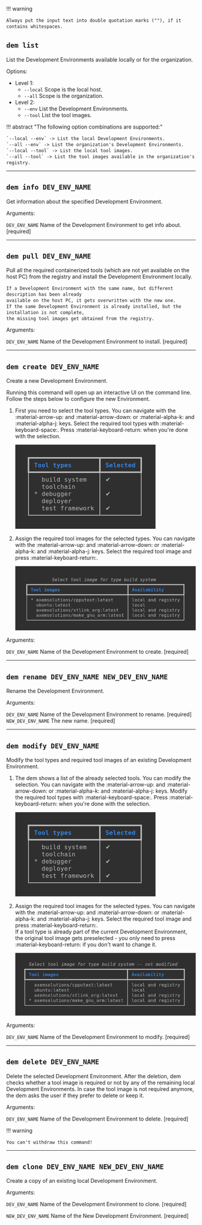 !!! warning

    Always put the input text into double quotation marks (""), if it contains whitespaces.

## **`dem list`**

List the Development Environments available locally or for the organization.

Options:

- Level 1:
    - `--local` Scope is the local host.
    - `--all` Scope is the organization.
- Level 2:
    - `--env` List the Development Environments.
    - `--tool` List the tool images.

!!! abstract "The following option combinations are supported:"

    `--local --env` -> List the local Development Environments.  
    `--all --env` -> List the organization's Development Environments.  
    `--local --tool` -> List the local tool images.  
    `--all --tool` -> List the tool images available in the organization's registry.  

---

## **`dem info DEV_ENV_NAME`**

Get information about the specified Development Environment.

Arguments:

`DEV_ENV_NAME` Name of the Development Environment to get info about. [required]

---

## **`dem pull DEV_ENV_NAME`**

Pull all the required containerized tools (which are not yet available on the host PC) from the 
registry and install the Development Environment locally.

    If a Development Environment with the same name, but different description has been already 
    available on the host PC, it gets overwritten with the new one.
    If the same Development Environment is already installed, but the installation is not complete, 
    the missing tool images get obtained from the registry.

Arguments:

`DEV_ENV_NAME` Name of the Development Environment to install. [required]

---

## **`dem create DEV_ENV_NAME`**

Create a new Development Environment.

Running this command will open up an interactive UI on the command line. Follow the steps below to 
configure the new Environment.

1. First you need to select the tool types. You can navigate with the :material-arrow-up: and 
:material-arrow-down: or :material-alpha-k: and :material-alpha-j: keys. Select the required 
tool types with :material-keyboard-space:. Press :material-keyboard-return: when you're done with 
the selection.

    ![tool select](wp-content/tool_select.png)

2. Assign the required tool images for the selected types. You can navigate with the 
:material-arrow-up: and :material-arrow-down: or :material-alpha-k: and :material-alpha-j: keys. 
Select the required tool image and press :material-keyboard-return:.

    ![image select](wp-content/image_select.png)

Arguments:

`DEV_ENV_NAME` Name of the Development Environment to create. [required]

---

## **`dem rename DEV_ENV_NAME NEW_DEV_ENV_NAME`**

Rename the Development Environment.

Arguments:

`DEV_ENV_NAME`      Name of the Development Environment to rename. [required]  
`NEW_DEV_ENV_NAME`  The new name.  [required]

---

## **`dem modify DEV_ENV_NAME`**

Modify the tool types and required tool images of an existing Development Environment.

1. The dem shows a list of the already selected tools. You can modify the selection. You can 
navigate with the :material-arrow-up: and :material-arrow-down: or :material-alpha-k: and 
:material-alpha-j: keys. Modify the required tool types with :material-keyboard-space:. Press 
:material-keyboard-return: when you're done with the selection.

    ![tool select](wp-content/tool_select.png)

2. Assign the required tool images for the selected types. You can navigate with the 
:material-arrow-up: and :material-arrow-down: or :material-alpha-k: and :material-alpha-j: keys. 
Select the required tool image and press :material-keyboard-return:.  
If a tool type is already part of the current Development Environment, the original tool image 
gets preselected - you only need to press :material-keyboard-return: if you don't want to change it.

    ![modify image select](wp-content/modify_image_select.png)

Arguments:

`DEV_ENV_NAME` Name of the Development Environment to modify. [required]

---

## **`dem delete DEV_ENV_NAME`**

Delete the selected Development Environment. After the deletion, dem checks whether a tool image is 
required or not by any of the remaining local Development Environments. In case the tool image is 
not required anymore, the dem asks the user if they prefer to delete or keep it.

Arguments:

`DEV_ENV_NAME` Name of the Development Environment to delete. [required]

!!! warning

    You can't withdraw this command!

---

## **`dem clone DEV_ENV_NAME NEW_DEV_ENV_NAME`**

Create a copy of an existing local Development Environment.

Arguments:

`DEV_ENV_NAME` Name of the Development Environment to clone. [required]

`NEW_DEV_ENV_NAME` Name of the New Development Environment. [required]
